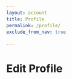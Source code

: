 ```yaml
---
layout: account
title: Profile
permalink: /profile/
exclude_from_nav: true

---
```


# Edit Profile


<!-- TESTER -->
<div id="edit_tester_profile" style="display:none;">
  <div id="profile" class="user-profile">

    <div class="row">
      <div class="col-xs-4">
        <img src='/img/chad-person.jpg' class='img-circle avatar'>
      </div>
      <div class="col-xs-8">
        <form class="form-inline" role="form">
          <div class="form-group">
            <label for="exampleInputFile">Profile Pic</label>
            <input type="file" id="exampleInputFile">
            <p class="help-block">Select a new img (1MB Max) </p>
          </div>
        </form>
      </div>
    </div>
    <br />

    <br />

    <div class='form-group'>
      <div class="field-box">
        <label>Tags:</label>
        <small class="pull-right"> (Select as many as you want)</small>
      <div class="panel">
        <ul id="profile-tags">
        <li class="label inactive">Frontend</li>
        <li class="label inactive">Backend</li>
        <li class="label inactive">Full-stack</li>
        <li class="label inactive">UX design</li>
        <li class="label inactive">UI design</li>
        <li class="label inactive">Mobile Dev</li>
        <li class="label inactive">Student</li>
        <li class="label inactive">DevOps</li>
        <li class="label inactive">Copywriter</li>
        <li class="label inactive">Branding</li>
        <li class="label inactive">Marketer</li>
        <li class="label inactive">Biz Dev</li>
        <li class="label inactive">Investor</li>
        </ul>
      </div>
      </div>
    </div>

    <br>

    <div class='form-group'>
      <div class="field-box">
        <label>Info:</label>
        <small class="pull-right"> (sell yourself, include profile links, etc.)</small>
        <textarea class="form-control" id="user_details" rows="4"></textarea>
      </div>
    </div>

    <br>

      <form class="form-horizontal" role="form">
      <div class="form-group row">
        <label class="col-xs-2" for="email">Name:</label>
        <div class="col-xs-8">
          <input type="email" class="form-control disabled" id="user_name" placeholder="user name" disabled>
        </div>
        <div class="col-xs-2">
          <a class="btn-sm btn btn-primary" href="/users/edit">Edit</a>
        </div>
      </div>
      <div class="form-group row">
        <label class="col-xs-2" for="email">Email:</label>
        <div class="col-xs-8">
          <input type="email" class="form-control disabled" id="user_email" placeholder="user email" disabled>
        </div>
        <div class="col-xs-2">
          <a class="btn-sm btn btn-primary" href="/users/edit">Edit</a>
        </div>
      </div>
      <div class="form-group row">
        <label class="col-xs-2" for="email">Pswd:</label>
        <div class="col-xs-8">
          <input type="email" class="form-control disabled" id="email" placeholder="********" disabled>
        </div>
        <div class="col-xs-2">
          <a class="btn-sm btn btn-primary" href="/users/edit">Edit</a>
        </div>
      </div>
      <div class="form-group row">
        <label class="col-xs-2" for="email">Plan:</label>
        <div class="col-xs-8">
          <input type="email" class="form-control" id="user_plan" placeholder="User Plan Name" disabled>
        </div>
        <div class="col-xs-2">
          <a class="btn-sm btn btn-primary" href="/users/plan">Edit</a>
        </div>
      </div>
    </form>
    <br />
    <div class='form-actions'>
    <input id="update_profile" class="button btn btn-default" name="commit" type="submit" value="Save" />
    </div>

  </div>
</div>


<!-- STARTUP -->

<div id="edit_startup_profile" style="display:none;">
  <div id="profile" class="user-profile">
    <div class="row">
      <div class="col-xs-4">
        <img src='/img/bowtie-io-logo.png' class='img-circle avatar'>
      </div>
      <div class="col-xs-8">
        <form class="form-inline" role="form">
          <div class="form-group">
            <label for="exampleInputFile">Logo</label>
            <input type="file" id="exampleInputFile">
            <p class="help-block">Select a new Img (1MB Max) </p>
          </div>
        </form>
      </div>
    </div>
    <br />

    <div class='form-group'>
      <div class="input string required user_name">
        <label class="string required" for="user_name">
        <abbr title="required">*</abbr> Text</label>
        <input aria-required="true" autofocus="autofocus" class="string required form-control" id="user_name" maxlength="255" name="user[name]" placeholder="Here if you need it" required="required" size="255" type="text" />
      </div>
    </div>

    <br>

    <div class='form-group'>
      <div class="field-box">
        <label>Tags:</label>
        <small class="pull-right"> (Select desired Tester skills)</small>
      <div class="panel">
        <ul>
        <li class="label inactive">tag 1</li>
        <li class="label">tag2</li>
        <li class="label">tag3</li>
        </ul>
      </div>
      </div>
    </div>

    <br>

    <div class='form-group'>
      <div class="field-box">
        <label>Info:</label>
        <small class="pull-right"> (Elevator pitch, project link, etc.)</small>
        <textarea class="form-control" rows="4"></textarea>
      </div>
    </div>

    <br>

      <form class="form-horizontal" role="form">
      <div class="form-group row">
        <label class="col-xs-2" for="email">Name:</label>
        <div class="col-xs-8">
          <input type="email" class="form-control disabled" id="email" placeholder="user name" disabled>
        </div>
        <div class="col-xs-2">
          <a class="btn-sm btn btn-primary" href="/users/edit">Edit</a>
        </div>
      </div>
      <div class="form-group row">
        <label class="col-xs-2" for="email">Email:</label>
        <div class="col-xs-8">
          <input type="email" class="form-control disabled" id="email" placeholder="user email" disabled>
        </div>
        <div class="col-xs-2">
          <a class="btn-sm btn btn-primary" href="/users/edit">Edit</a>
        </div>
      </div>
      <div class="form-group row">
        <label class="col-xs-2" for="email">Pswd:</label>
        <div class="col-xs-8">
          <input type="email" class="form-control disabled" id="email" placeholder="********" disabled>
        </div>
        <div class="col-xs-2">
          <a class="btn-sm btn btn-primary" href="/users/edit">Edit</a>
        </div>
      </div>
      <div class="form-group row">
        <label class="col-xs-2" for="email">Plan:</label>
        <div class="col-xs-8">
          <input type="email" class="form-control" id="email" placeholder="User Plan Name" disabled>
        </div>
        <div class="col-xs-2">
          <a class="btn-sm btn btn-primary" href="/users/plan">Edit</a>
        </div>
      </div>
    </form>
    <br />
    <div class='form-actions'>
      <input id="update_profile" class="button btn btn-default" name="commit" type="submit" value="Save" />
    </div>

  </div>
</div>

<script type="text/javascript">

bowtie.user.info(function(user){
  if(!user){
    // There is no user signed in
  }else{

    if(user.plan == "Tester"){
      $("#edit_tester_profile").show();
    }else{
      $("#edit_startup_profile").show();
    }

    $("#user_name").val(user.plan);
    $("#user_email").val(user.email);
    $("#user_plan").val(user.plan);


    var promDate = new dmProject("pr_Tl1Eehzg", user);
    promDate.edit_profile();




  }
});
